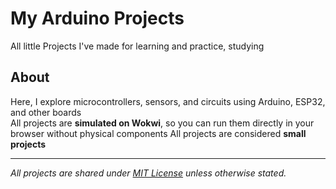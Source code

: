 # My Arduino Projects
All little Projects I've made for learning and practice, studying
## About

Here, I explore microcontrollers, sensors, and circuits using Arduino, ESP32, and other boards  
All projects are **simulated on Wokwi**, so you can run them directly in your browser without physical components
All projects are considered **small projects**

---
*All projects are shared under [MIT License](LICENSE) unless otherwise stated.*
